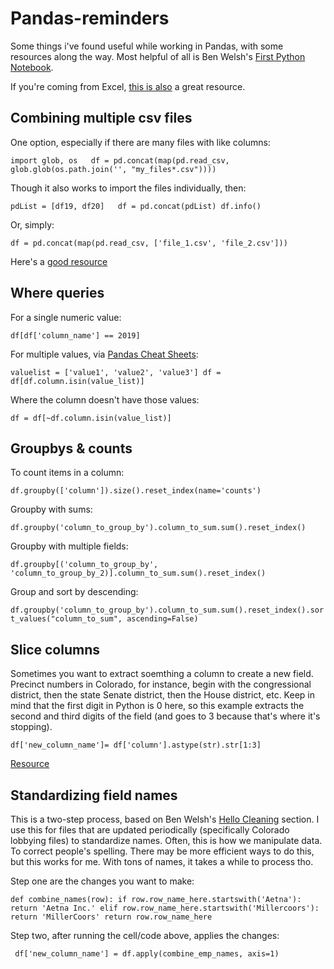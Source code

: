 # Pandas-reminders

Some things i've found useful while working in Pandas, with some resources along the way. Most helpful of all is Ben Welsh's [First Python Notebook](https://first-python-notebook.readthedocs.io/index.html).

If you're coming from Excel, [this is also](https://github.com/ank0409/Ditching-Excel-for-Python/blob/master/Ditching%20Excel%20for%20Python!.ipynb) a great resource.

## Combining multiple csv files

One option, especially if there are many files with like columns:

`import glob, os  
df = pd.concat(map(pd.read_csv, glob.glob(os.path.join('', "my_files*.csv"))))`

Though it also works to import the files individually, then: 

`pdList = [df19, df20]  
df = pd.concat(pdList)
df.info()`

Or, simply:

`df = pd.concat(map(pd.read_csv, ['file_1.csv', 'file_2.csv']))`

Here's a [good resource](https://towardsdatascience.com/combining-pandas-dataframes-the-easy-way-41eb0f2c1ebf)

## Where queries

For a single numeric value:

`df[df['column_name'] == 2019]`

For multiple values, via [Pandas Cheat Sheets](http://sy-edm.com/stories/pandas_cheat_sheets.html):

`valuelist = ['value1', 'value2', 'value3']
df = df[df.column.isin(value_list)]`

Where the column doesn't have those values:

`df = df[~df.column.isin(value_list)]`

## Groupbys & counts

To count items in a column:

`df.groupby(['column']).size().reset_index(name='counts')`

Groupby with sums:

`df.groupby('column_to_group_by').column_to_sum.sum().reset_index()`

Groupby with multiple fields:

`df.groupby[('column_to_group_by', 'column_to_group_by_2)].column_to_sum.sum().reset_index()`

Group and sort by descending:

`df.groupby('column_to_group_by').column_to_sum.sum().reset_index().sort_values("column_to_sum", ascending=False)`

## Slice columns

Sometimes you want to extract soemthing a column to create a new field. Precinct numbers in Colorado, for instance, begin with the congressional district, then the state Senate district, then the House district, etc. Keep in mind that the first digit in Python is 0 here, so this example extracts the second and third digits of the field (and goes to 3 because that's where it's stopping).

`df['new_column_name']= df['column'].astype(str).str[1:3]`

[Resource](https://stackoverflow.com/questions/20025882/add-a-string-prefix-to-each-value-in-a-string-column-using-pandas)


## Standardizing field names

This is a two-step process, based on Ben Welsh's [Hello Cleaning](https://first-python-notebook.readthedocs.io/cleaning/index.html) section. I use this for files that are updated periodically (specifically Colorado lobbying files) to standardize names. Often, this is how we manipulate data. To correct people's spelling. There may be more efficient ways to do this, but this works for me. With tons of names, it takes a while to process tho.

Step one are the changes you want to make:

`def combine_names(row):
    if row.row_name_here.startswith('Aetna'):
        return 'Aetna Inc.'
     elif row.row_name_here.startswith('Millercoors'):
        return 'MillerCoors'
 return row.row_name_here`
 
 Step two, after running the cell/code above, applies the changes:
 
` df['new_column_name'] = df.apply(combine_emp_names, axis=1)`
